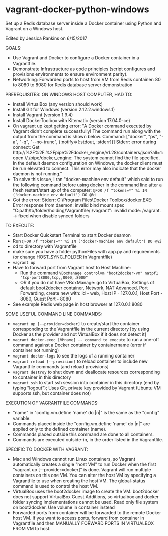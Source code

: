 # vagrant-docker-python-windows
Set up a Redis database server inside a Docker container using Python and Vagrant on a Windows host.

Edited by Jessica Rankins on 6/15/2017

GOALS:
- Use Vagrant and Docker to configure a Docker container in a Vagrantfile.
- Demonstrate Infrastructure as code principles (script configures 
	and provisions environments to ensure environment parity).
- Networking: Forwarded ports to host from VM from Redis container: 
		80 to 8080 to 8080 for Redis database server demonstration
		
PREREQUISITES: ON WINDOWS HOST COMPUTER, HAD TO:
- Install VirtualBox (any version should work)
- Install Git for Windows (version 2.12.2.windows.1)
- Install Vagrant (version 1.9.4)
- Install DockerToolbox with Kitematic (version 17.04.0-ce)
- On vagrant up kept getting error:
		"A Docker command executed by Vagrant didn't complete successfully!
		The command run along with the output from the command is shown
		below. Command: ["docker", "ps", "-a", "-q", "--no-trunc", 
		{:notify=>[:stdout, :stderr]}]
		Stderr: error during connect: Get 
		http://%2F%2F.%2Fpipe%2Fdocker_engine/v1.28/containers/json?all=1: 
		open //./pipe/docker_engine: The system cannot find the file 
		specified. In the default daemon configuration on Windows, the 
		docker client must be run elevated to connect. This error may also 
		indicate that the docker daemon is not running."
- To solve this issue, I ran "docker-machine env default"
		which said to run the following command before using docker in
		the command line after a fresh restart/start up of the computer:
		```@FOR /f "tokens=*" %i IN ('docker-machine env default') DO @%i```
- Got the error: Stderr: C:\Program Files\Docker Toolbox/docker.EXE: 
		Error response from daemon: invalid bind mount spec 
		"C:path/to/folder/holding/Vagrantfile/:/vagrant": 
		invalid mode: /vagrant.
		-> fixed when disable synced folders

TO EXECUTE:
- Start Docker Quickstart Terminal to start Docker deamon
- Run ```@FOR /f "tokens=*" %i IN ('docker-machine env default') DO @%i```
- cd to directory with Vagrantfile 
- make sure you have a folder pythonFiles with app.py and requirements
		(or change HOST_SYNC_FOLDER in Vagrantfile)
- ```vagrant up```
- Have to forward port from Vagrant host to Host Machine:
    - Run the command ```VBoxManage controlvm "boot2docker-vm" natpf1 "tcp-port8000,tcp,,8000,,8000"```
    - OR if you do not have VBoxManage:
			go to VirtualBox, Settings of default boot2docker container,
			Network, NAT Advanced, Port Forwarding, create new with:
			id - web, Host IP - 127.0.0.1, Host Port - 8080, Guest Port - 8080
- See example Redis web page in host browser at 127.0.0.1:8080
	
SOME USEFUL COMMAND LINE COMMANDS:
- ```vagrant up [--provider=docker]``` to create/start the container 
		corresponding to the Vagrantfile in the current directory [by using
		Docker as the provider and not VirtualBox if it does not detect it]
- ```vagrant docker-exec [VMname] -- command_to_execute``` to run a 
		one-off command against a Docker container by containername
		(error if container not running)
- ```vagrant docker-logs``` to see the logs of a running container
- ```vagrant reload [--provision]``` to reload container to include new 
		Vagrantfile commands [and reload provisions]
- ```vagrant destroy``` to shut down and deallocate resources corresponding 
		to container in this directory
- ```vagrant ssh``` to start ssh session into container in this directory 
		(end by typing "logout"); Uses Git, private key provided by Vagrant
		(Ubuntu VM supports ssh, but container does not)

EXECUTION OF VAGRANTFILE COMMANDS:
- "name" in "config.vm.define 'name' do |n|" is the same as the
		"config" variable.
- Commands placed inside the "config.vm.define 'name' do |n|" are
		applied only to the defined container (name).
- Commands placed outside this command are done to all containers.
- Commands are executed outside-in, in the order listed in the
		Vagrantfile.

SPECIFIC TO DOCKER WITH VAGRANT:			
- Mac and Windows cannot run Linux containers, so Vagrant automatically 
		creates a single "host VM" to run Docker when the first "vagrant up
		[--provider=docker]" is done. Vagrant will run multiple containers on 
		this one VM. You can alter the host VM by specifying a Vagrantfile
		to use when creating the host VM. The global-status command is used
		to control the host VM.
- VirtualBox uses the boot2docker image to create the VM. boot2docker does
		not support VirtualBox Guest Additions, so virtualbox and docker
		folder syncing implementations cannot be used. 
		Read only file system on boot2docker. Use volume in container instead
- Forwarded ports from container will be forwarded to the remote Docker 
		host VM. If you want to access ports, forward from container in Vagrantfile
		and then MANUALLY FORWARD PORTS IN VIRTUALBOX FROM VM to host.
	
